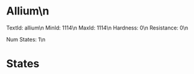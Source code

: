 # Allium\n
TextId: allium\n
MinId: 1114\n
MaxId: 1114\n
Hardness: 0\n
Resistance: 0\n

Num States: 1\n
# States
```

```